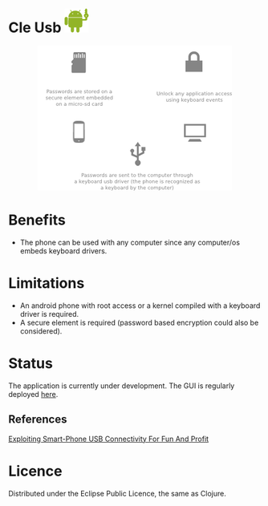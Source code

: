 Cle Usb ![Cle Usb logo](./img/logo.png)
=======
<p align="center">
   <img src="https://github.com/Ewen0/cle-usb/blob/master/img/cle-usb.png?raw=true" alt="Cle Usb schema"/>
</p>

Benefits
========

* The phone can be used with any computer since any computer/os embeds keyboard drivers.

Limitations
===========

* An android phone with root access or a kernel compiled with a keyboard driver is required.
* A secure element is required (password based encryption could also be considered).

Status
======

The application is currently under development. The GUI is regularly deployed [here](http://www.cle-usb.pw).

References
----------
[Exploiting Smart-Phone USB Connectivity For Fun And Profit](http://cs.gmu.edu/~astavrou/research/acsac10.pdf)

Licence
=======

Distributed under the Eclipse Public Licence, the same as Clojure.
